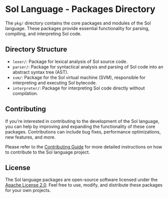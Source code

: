 # Sol Language - Packages Directory

The `pkg/` directory contains the core packages and modules of the Sol language. These packages provide essential functionality for parsing, compiling, and interpreting Sol code.

## Directory Structure

- `lexer/`: Package for lexical analysis of Sol source code.
- `parser/`: Package for syntactical analysis and parsing of Sol code into an abstract syntax tree (AST).
- `svm/`: Package for the Sol virtual machine (SVM), responsible for interpreting and executing Sol bytecode.
- `interpreter/`: Package for interpreting Sol code directly without compilation.

## Contributing

If you're interested in contributing to the development of the Sol language, you can help by improving and expanding the functionality of these core packages. Contributions can include bug fixes, performance optimizations, new features, and more.

Please refer to the [Contributing Guide](../docs/contributing.md) for more detailed instructions on how to contribute to the Sol language project.

## License

The Sol language packages are open-source software licensed under the [Apache License 2.0](../LICENSE). Feel free to use, modify, and distribute these packages for your own projects.
